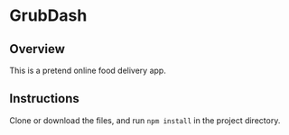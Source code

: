# GrubDash

 ## Overview
 This is a pretend online food delivery app.

 ## Instructions
 Clone or download the files, and run `npm install` in the project directory.